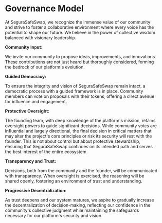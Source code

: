 # Governance Model

At SeguraSafeSwap, we recognize the immense value of our community and strive to foster a collaborative environment where every voice has the potential to shape our future. We believe in the power of collective wisdom balanced with visionary leadership.

**Community Input:**&#x20;

We invite our community to propose ideas, improvements, and innovations. These contributions are not just heard but thoroughly considered, forming the bedrock of our platform's evolution.

**Guided Democracy:**&#x20;

To ensure the integrity and vision of SeguraSafeSwap remain intact, a democratic process with a guided framework is in place. Community members can vote on proposals with their tokens, offering a direct avenue for influence and engagement.

**Protective Oversight:**&#x20;

The founding team, with deep knowledge of the platform's mission, retains oversight powers to guide significant decisions. While community votes are influential and largely directional, the final decision in critical matters that may alter the project's core principles or risk its security will rest with the founder. This is not about control but about protective stewardship, ensuring that SeguraSafeSwap continues on its intended path and serves the best interest of the entire ecosystem.

**Transparency and Trust:**&#x20;

Decisions, both from the community and the founder, will be communicated with transparency. When oversight is exercised, the reasoning will be shared openly, fostering an environment of trust and understanding.

**Progressive Decentralization:**&#x20;

As trust deepens and our system matures, we aspire to gradually increase the decentralization of decision-making, reflecting our confidence in the community's collective judgment while maintaining the safeguards necessary for our platform's security and vision.
